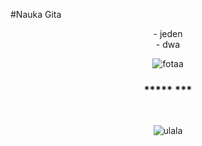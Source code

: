 #Nauka Gita

<center>- jeden
<center>- dwa

![fotaa](https://mir-s3-cdn-cf.behance.net/project_modules/max_1200/c9fab797413323.5ec479d4d5924.jpg)

<center><h3> ***** *** </h3></br>

![ulala](https://media.istockphoto.com/vectors/ro/marca-shoshinsha-wakaba-vector-japonez%C4%83-concept-simbol-jdm-autocolant-scut-sun-flag-simbol-id1327335355?b=1&k=20&m=1327335355&s=170667a&w=0&h=WLdOzLrjM33ghy8cHcNRwf8e-CiPNrkvghix6MOqetU=)
